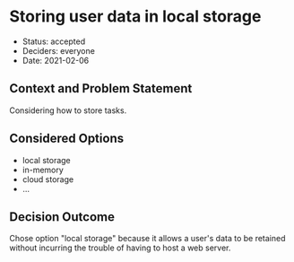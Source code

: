 # Storing user data in local storage

* Status: accepted
* Deciders: everyone
* Date: 2021-02-06


## Context and Problem Statement

Considering how to store tasks.

## Considered Options

* local storage
* in-memory
* cloud storage
* … <!-- numbers of options can vary -->

## Decision Outcome

Chose option "local storage" because it allows a user's data to be retained without incurring the trouble of having to host a web server.
